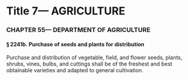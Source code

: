 
# Title 7— AGRICULTURE
### CHAPTER 55— DEPARTMENT OF AGRICULTURE
#### § 2241b. Purchase of seeds and plants for distribution

Purchase and distribution of vegetable, field, and flower seeds, plants, shrubs, vines, bulbs, and cuttings shall be of the freshest and best obtainable varieties and adapted to general cultivation.
